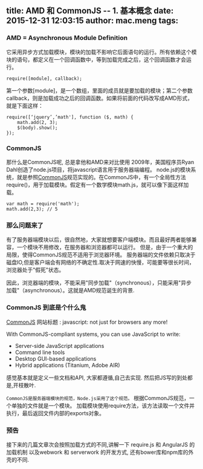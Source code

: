 title: AMD 和 CommonJS -- 1. 基本概念
date: 2015-12-31 12:03:15
author: mac.meng
tags:
---
### AMD = Asynchronous Module Definition

它采用异步方式加载模块，模块的加载不影响它后面语句的运行。所有依赖这个模块的语句，都定义在一个回调函数中，等到加载完成之后，这个回调函数才会运行。

```
require([module], callback);

```
第一个参数[module]，是一个数组，里面的成员就是要加载的模块；第二个参数callback，则是加载成功之后的回调函数。如果将前面的代码改写成AMD形式，就是下面这样：

```
require([‘jquery’,’math'], function ($, math) {
	math.add(2, 3);
	$(body).show();
});
```

### CommonJS
那什么是CommonJS呢, 总是拿他和AMD来对比使用
2009年，美国程序员Ryan Dahl创造了node.js项目，将javascript语言用于服务器端编程。
node.js的模块系统，就是参照[CommonJS](http://wiki.commonjs.org/wiki/Modules/1.1)规范实现的。在CommonJS中，有一个全局性方法require()，用于加载模块。假定有一个数学模块math.js，就可以像下面这样加载。
```
var math = require('math');
math.add(2,3); // 5
```

### 那么问题来了
有了服务器端模块以后，很自然地，大家就想要客户端模块。而且最好两者能够兼容，一个模块不用修改，在服务器和浏览器都可以运行。
但是，由于一个重大的局限，使得CommonJS规范不适用于浏览器环境。
服务器端的文件依赖只取决于磁盘IO,但是客户端会有网络的不确定性.取决于网速的快慢，可能要等很长时间，浏览器处于"假死"状态。

因此，浏览器端的模块，不能采用"同步加载"（synchronous），只能采用"异步加载"（asynchronous）。这就是AMD规范诞生的背景.

### CommonJS 到底是个什么鬼

[CommonJS](http://www.commonjs.org/) 网站标题 : javascript: not just for browsers any more!

With CommonJS-compliant systems, you can use JavaScript to write:


* Server-side JavaScript applications
* Command line tools
* Desktop GUI-based applications
* Hybrid applications (Titanium, Adobe AIR)

感觉基本就是定义一些文档和API, 大家都遵循,自己去实现. 然后把JS写的到处都是,开枝散叶.

`CommonJS是服务器端模块的规范，Node.js采用了这个规范。`
根据CommonJS规范，一个单独的文件就是一个模块。 加载模块使用require方法，该方法读取一个文件并执行，最后返回文件内部的exports对象。

### 预告
接下来的几篇文章次会按照加载方式的不同,讲解一下 require.js 和 AngularJS 的加载机制 以及webwork 和 serverwork 的开发方式, 还有bower库和npm库的外壳的不同.
